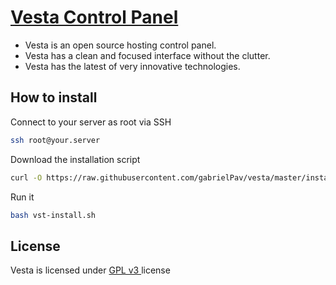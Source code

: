 [Vesta Control Panel](http://vestacp.com/)
==================================================

* Vesta is an open source hosting control panel.
* Vesta has a clean and focused interface without the clutter.
* Vesta has the latest of very innovative technologies.


How to install
----------------------------
Connect to your server as root via SSH
```bash
ssh root@your.server
```

Download the installation script
```bash
curl -O https://raw.githubusercontent.com/gabrielPav/vesta/master/install/vst-install.sh
```

Run it
```bash
bash vst-install.sh
```

License
----------------------------
Vesta is licensed under  [GPL v3 ](https://github.com/serghey-rodin/vesta/blob/master/LICENSE.txt) license

